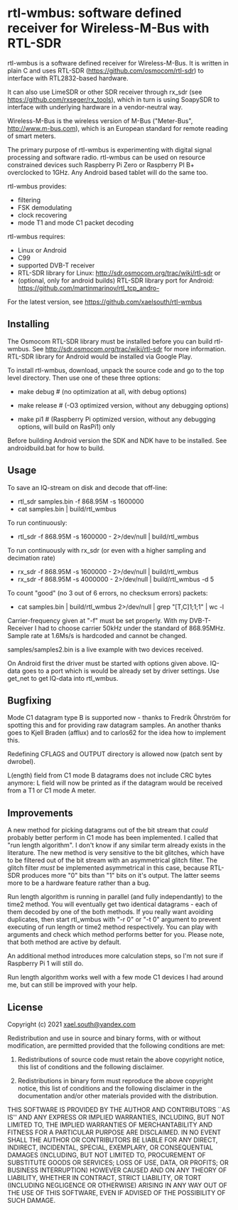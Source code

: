 # rtl-wmbus: software defined receiver for Wireless-M-Bus with RTL-SDR

rtl-wmbus is a software defined receiver for Wireless-M-Bus. It is written in plain C and uses RTL-SDR (https://github.com/osmocom/rtl-sdr) to interface with RTL2832-based hardware.

It can also use LimeSDR or other SDR receiver through rx_sdr (see https://github.com/rxseger/rx_tools),
which in turn is using SoapySDR to interface with underlying hardware in a vendor-neutral way.

Wireless-M-Bus is the wireless version of M-Bus ("Meter-Bus", http://www.m-bus.com), which is an European standard for remote reading of smart meters.

The primary purpose of rtl-wmbus is experimenting with digital signal processing and software radio. rtl-wmbus can be used on resource constrained devices such Raspberry Pi Zero or Raspberry PI B+ overclocked to 1GHz. Any Android based tablet will do the same too.

rtl-wmbus provides:
 * filtering
 * FSK demodulating
 * clock recovering
 * mode T1 and mode C1 packet decoding

rtl-wmbus requires:
 * Linux or Android
 * C99
 * supported DVB-T receiver
 * RTL-SDR library for Linux: http://sdr.osmocom.org/trac/wiki/rtl-sdr or
 * (optional, only for android builds) RTL-SDR library port for Android: https://github.com/martinmarinov/rtl_tcp_andro-

For the latest version, see https://github.com/xaelsouth/rtl-wmbus


  Installing
  ----------

The Osmocom RTL-SDR library must be installed before you can build rtl-wmbus. See http://sdr.osmocom.org/trac/wiki/rtl-sdr for more
information. RTL-SDR library for Android would be installed via Google Play.

To install rtl-wmbus, download, unpack the source code and go to the top level directory. Then use one of these three options:

 * make debug # (no optimization at all, with debug options)

 * make release # (-O3 optimized version, without any debugging options)

 * make pi1 # (Raspberry Pi optimized version, without any debugging options, will build on RasPi1) only

Before building Android version the SDK and NDK have to be installed. See androidbuild.bat for how to build.

   Usage
   -----
 To save an IQ-stream on disk and decode that off-line:

 * rtl_sdr samples.bin -f 868.95M -s 1600000
 * cat samples.bin | build/rtl_wmbus

 To run continuously:

 * rtl_sdr -f 868.95M -s 1600000 - 2>/dev/null | build/rtl_wmbus

 To run continuously with rx_sdr (or even with a higher sampling and decimation rate)
 * rx_sdr -f 868.95M -s 1600000 - 2>/dev/null | build/rtl_wmbus
 * rx_sdr -f 868.95M -s 4000000 - 2>/dev/null | build/rtl_wmbus -d 5

 To count "good" (no 3 out of 6 errors, no checksum errors) packets:

 * cat samples.bin | build/rtl_wmbus 2>/dev/null | grep "[T,C]1;1;1" | wc -l

Carrier-frequency given at "-f" must be set properly. With my DVB-T-Receiver I had to choose carrier 50kHz under the standard of 868.95MHz. Sample rate at 1.6Ms/s is hardcoded and cannot be changed.

samples/samples2.bin is a live example with two devices received.

On Android first the driver must be started with options given above. IQ-data goes to a port which is would be already set by driver settings. Use get_net to get IQ-data into rtl_wmbus.

   Bugfixing
   -----
Mode C1 datagram type B is supported now - thanks to Fredrik Öhrström for spotting this and for providing raw datagram samples.
An another thanks goes to Kjell Braden (afflux) and to carlos62 for the idea how to implement this.

Redefining CFLAGS and OUTPUT directory is allowed now (patch sent by dwrobel).

L(ength) field from C1 mode B datagrams does not include CRC bytes anymore: L field will now be printed as if the datagram
would be received from a T1 or C1 mode A meter.

   Improvements
   -----
A new method for picking datagrams out of the bit stream that _could_ probably better perform in C1 mode has been implemented.
I called that "run length algorithm". I don't know if any similar term already exists in the literature. 
The new method is very sensitive to the bit glitches, which have to be filtered out of the bit stream with an asymmetrical glitch filter.
The glitch filter _must_ be implemented asymmetrical in this case, because RTL-SDR produces more "0" bits than "1" bits on it's output.
The latter seems more to be a hardware feature rather than a bug.

Run length algorithm is running in parallel (and fully independantly) to the time2 method. You will eventually get two
identical datagrams - each of them decoded by one of the both methods. If you really want avoiding duplicates, then start
rtl_wmbus with "-r 0" or "-t 0" argument to prevent executing of run length or time2 method respectively.
You can play with arguments and check which method performs better for you. Please note, that both method are active by default.

An additional method introduces more calculation steps, so I'm not sure if Raspberry Pi 1 will still do.

Run length algorithm works well with a few mode C1 devices I had around me, but can still be improved with your help.

  License
  -------

Copyright (c) 2021 <xael.south@yandex.com>

Redistribution and use in source and binary forms, with or without modification, are permitted provided that the following conditions
are met:

1. Redistributions of source code must retain the above copyright notice, this list of conditions and the following disclaimer.

2. Redistributions in binary form must reproduce the above copyright notice, this list of conditions and the following disclaimer in the documentation and/or other materials provided with the distribution.

THIS SOFTWARE IS PROVIDED BY THE AUTHOR AND CONTRIBUTORS ``AS IS'' AND
ANY EXPRESS OR IMPLIED WARRANTIES, INCLUDING, BUT NOT LIMITED TO, THE
IMPLIED WARRANTIES OF MERCHANTABILITY AND FITNESS FOR A PARTICULAR PURPOSE
ARE DISCLAIMED.  IN NO EVENT SHALL THE AUTHOR OR CONTRIBUTORS BE LIABLE
FOR ANY DIRECT, INDIRECT, INCIDENTAL, SPECIAL, EXEMPLARY, OR CONSEQUENTIAL
DAMAGES (INCLUDING, BUT NOT LIMITED TO, PROCUREMENT OF SUBSTITUTE GOODS
OR SERVICES; LOSS OF USE, DATA, OR PROFITS; OR BUSINESS INTERRUPTION)
HOWEVER CAUSED AND ON ANY THEORY OF LIABILITY, WHETHER IN CONTRACT, STRICT
LIABILITY, OR TORT (INCLUDING NEGLIGENCE OR OTHERWISE) ARISING IN ANY WAY
OUT OF THE USE OF THIS SOFTWARE, EVEN IF ADVISED OF THE POSSIBILITY OF
SUCH DAMAGE.

